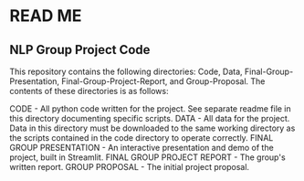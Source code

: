 # READ ME
## NLP Group Project Code

This repository contains the following directories: Code, Data, Final-Group-Presentation, Final-Group-Project-Report, and Group-Proposal. The contents of these directories is as follows:

CODE - All python code written for the project. See separate readme file in this directory documenting specific scripts.
DATA - All data for the project. Data in this directory must be downloaded to the same working directory as the scripts contained in the code directory to operate correctly.
FINAL GROUP PRESENTATION - An interactive presentation and demo of the project, built in Streamlit.
FINAL GROUP PROJECT REPORT - The group's written report.
GROUP PROPOSAL - The initial project proposal.
